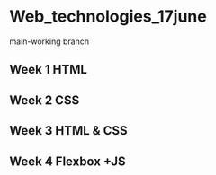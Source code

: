 # Web_technologies_17june

main-working branch

## Week 1 HTML
## Week 2 CSS
## Week 3 HTML & CSS
## Week 4 Flexbox +JS

